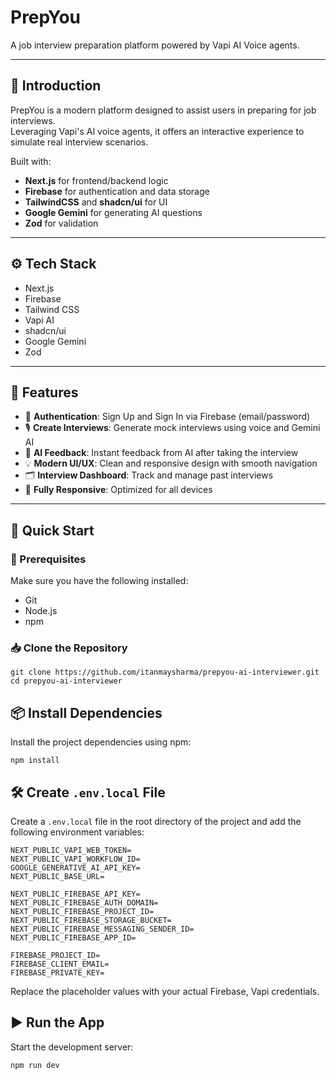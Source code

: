 # PrepYou

A job interview preparation platform powered by Vapi AI Voice agents.

---

## 🤖 Introduction

PrepYou is a modern platform designed to assist users in preparing for job interviews.  
Leveraging Vapi's AI voice agents, it offers an interactive experience to simulate real interview scenarios.

Built with:

- **Next.js** for frontend/backend logic  
- **Firebase** for authentication and data storage  
- **TailwindCSS** and **shadcn/ui** for UI  
- **Google Gemini** for generating AI questions  
- **Zod** for validation

---

## ⚙️ Tech Stack

- Next.js  
- Firebase  
- Tailwind CSS  
- Vapi AI  
- shadcn/ui  
- Google Gemini  
- Zod  

---

## 🔋 Features

- 🔐 **Authentication**: Sign Up and Sign In via Firebase (email/password)  
- 🎙 **Create Interviews**: Generate mock interviews using voice and Gemini AI  
- 🤖 **AI Feedback**: Instant feedback from AI after taking the interview  
- 💡 **Modern UI/UX**: Clean and responsive design with smooth navigation  
- 🗂 **Interview Dashboard**: Track and manage past interviews  
- 📱 **Fully Responsive**: Optimized for all devices  

---

## 🚀 Quick Start

### 🔧 Prerequisites

Make sure you have the following installed:

- Git  
- Node.js  
- npm  

### 📥 Clone the Repository
```
git clone https://github.com/itanmaysharma/prepyou-ai-interviewer.git
cd prepyou-ai-interviewer
```
## 📦 Install Dependencies

Install the project dependencies using npm:

`npm install`



## 🛠 Create `.env.local` File

Create a `.env.local` file in the root directory of the project and add the following environment variables:
```
NEXT_PUBLIC_VAPI_WEB_TOKEN=
NEXT_PUBLIC_VAPI_WORKFLOW_ID=
GOOGLE_GENERATIVE_AI_API_KEY=
NEXT_PUBLIC_BASE_URL=

NEXT_PUBLIC_FIREBASE_API_KEY=
NEXT_PUBLIC_FIREBASE_AUTH_DOMAIN=
NEXT_PUBLIC_FIREBASE_PROJECT_ID=
NEXT_PUBLIC_FIREBASE_STORAGE_BUCKET=
NEXT_PUBLIC_FIREBASE_MESSAGING_SENDER_ID=
NEXT_PUBLIC_FIREBASE_APP_ID=

FIREBASE_PROJECT_ID=
FIREBASE_CLIENT_EMAIL=
FIREBASE_PRIVATE_KEY=
```
Replace the placeholder values with your actual Firebase, Vapi credentials.

## ▶️ Run the App

Start the development server:

`npm run dev`

